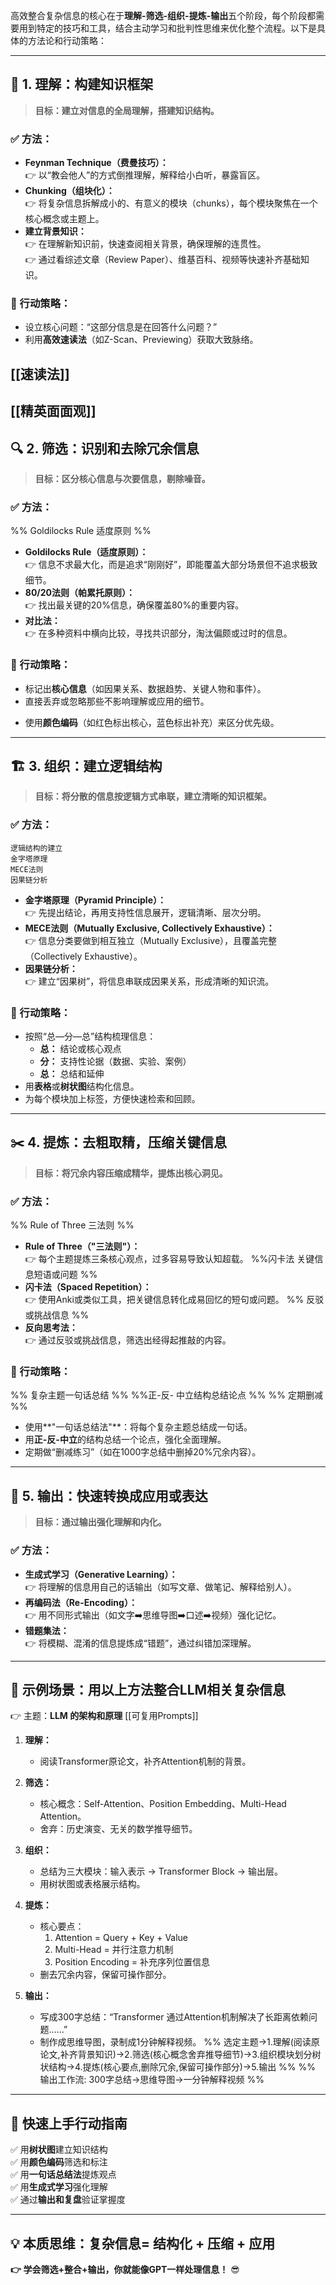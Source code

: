 高效整合复杂信息的核心在于**理解-筛选-组织-提炼-输出**五个阶段，每个阶段都需要用到特定的技巧和工具，结合主动学习和批判性思维来优化整个流程。以下是具体的方法论和行动策略：

---

## 🧠 **1. 理解：构建知识框架**

> **目标：建立对信息的全局理解，搭建知识结构。**

### ✅ 方法：

- **Feynman Technique（费曼技巧）：**  
    👉 以“教会他人”的方式倒推理解，解释给小白听，暴露盲区。
- **Chunking（组块化）：**  
    👉 将复杂信息拆解成小的、有意义的模块（chunks），每个模块聚焦在一个核心概念或主题上。
- **建立背景知识：**  
    👉 在理解新知识前，快速查阅相关背景，确保理解的连贯性。  
    👉 通过看综述文章（Review Paper）、维基百科、视频等快速补齐基础知识。

### 🚀 行动策略：

- 设立核心问题：“这部分信息是在回答什么问题？”
- 利用**高效速读法**（如Z-Scan、Previewing）获取大致脉络。

[[速读法]]
---
[[精英面面观]]
---

## 🔍 **2. 筛选：识别和去除冗余信息**

> **目标：区分核心信息与次要信息，剔除噪音。**

### ✅ 方法：
%% Goldilocks Rule 适度原则 %%
- **Goldilocks Rule（适度原则）：**   
    👉 信息不求最大化，而是追求“刚刚好”，即能覆盖大部分场景但不追求极致细节。
- **80/20法则（帕累托原则）：**  
    👉 找出最关键的20%信息，确保覆盖80%的重要内容。
- **对比法：**  
    👉 在多种资料中横向比较，寻找共识部分，淘汰偏颇或过时的信息。

### 🚀 行动策略：

- 标记出**核心信息**（如因果关系、数据趋势、关键人物和事件）。
- 直接丢弃或忽略那些不影响理解或应用的细节。
<!--红色标记核心,蓝色标补充-->
- 使用**颜色编码**（如红色标出核心，蓝色标出补充）来区分优先级。

---

## 🏗️ **3. 组织：建立逻辑结构**

> **目标：将分散的信息按逻辑方式串联，建立清晰的知识框架。**

### ✅ 方法：
    逻辑结构的建立 
    金字塔原理 
    MECE法则 
    因果链分析 

- **金字塔原理（Pyramid Principle）：**  
    👉 先提出结论，再用支持性信息展开，逻辑清晰、层次分明。
- **MECE法则（Mutually Exclusive, Collectively Exhaustive）：**  
    👉 信息分类要做到相互独立（Mutually Exclusive），且覆盖完整（Collectively Exhaustive）。
- **因果链分析：**  
    👉 建立“因果树”，将信息串联成因果关系，形成清晰的知识流。

### 🚀 行动策略：

- 按照“总—分—总”结构梳理信息：
    - **总：** 结论或核心观点
    - **分：** 支持性论据（数据、实验、案例）
    - **总：** 总结和延伸
- 用**表格**或**树状图**结构化信息。
- 为每个模块加上标签，方便快速检索和回顾。

---

## ✂️ **4. 提炼：去粗取精，压缩关键信息**

> **目标：将冗余内容压缩成精华，提炼出核心洞见。**

### ✅ 方法：
%% Rule of Three 三法则 %%
- **Rule of Three（"三法则"）：**  
    👉 每个主题提炼三条核心观点，过多容易导致认知超载。
%%闪卡法 关键信息短语或问题  %%
- **闪卡法（Spaced Repetition）：**  
    👉 使用Anki或类似工具，把关键信息转化成易回忆的短句或问题。
%% 反驳或挑战信息 %%
- **反向思考法：**  
    👉 通过反驳或挑战信息，筛选出经得起推敲的内容。

### 🚀 行动策略：
%% 复杂主题一句话总结 %%
%%正-反- 中立结构总结论点 %%
%% 定期删减 %%
- 使用**"一句话总结法"**：将每个复杂主题总结成一句话。
- 用**正-反-中立**的结构总结一个论点，强化全面理解。
- 定期做“删减练习”（如在1000字总结中删掉20%冗余内容）。

---

## 📝 **5. 输出：快速转换成应用或表达**

> **目标：通过输出强化理解和内化。**

### ✅ 方法：

- **生成式学习（Generative Learning）：**  
    👉 将理解的信息用自己的话输出（如写文章、做笔记、解释给别人）。
- **再编码法（Re-Encoding）：**  
    👉 用不同形式输出（如文字➡️思维导图➡️口述➡️视频）强化记忆。
- **错题集法：**  
    👉 将模糊、混淆的信息提炼成“错题”，通过纠错加深理解。


---

## 🎯 **示例场景：用以上方法整合LLM相关复杂信息**

👉 主题：**LLM 的架构和原理**  [[可复用Prompts]]

1. **理解：**
    
    - 阅读Transformer原论文，补齐Attention机制的背景。
2. **筛选：**
    
    - 核心概念：Self-Attention、Position Embedding、Multi-Head Attention。
    - 舍弃：历史演变、无关的数学推导细节。
3. **组织：**
    
    - 总结为三大模块：输入表示 → Transformer Block → 输出层。
    - 用树状图或表格展示结构。
4. **提炼：**
    
    - 核心要点：
        1. Attention = Query + Key + Value
        2. Multi-Head = 并行注意力机制
        3. Position Encoding = 补充序列位置信息
    - 删去冗余内容，保留可操作部分。
5. **输出：**
    
    - 写成300字总结：“Transformer 通过Attention机制解决了长距离依赖问题……”
    - 制作成思维导图，录制成1分钟解释视频。
%% 选定主题->1.理解(阅读原论文,补齐背景知识)->2.筛选(核心概念舍弃推导细节)->3.组织模块划分树状结构->4.提炼(核心要点,删除冗余,保留可操作部分)->5.输出 %%
%% 输出工作流: 300字总结->思维导图->一分钟解释视频 %%

---

## 🚀 **快速上手行动指南**

✅ 用**树状图**建立知识结构  
✅ 用**颜色编码**筛选和标注  
✅ 用**一句话总结法**提炼观点  
✅ 用**生成式学习**强化理解  
✅ 通过**输出和复盘**验证掌握度

---

## 💡 **本质思维：复杂信息= 结构化 + 压缩 + 应用**

**👉 学会筛选+整合+输出，你就能像GPT一样处理信息！** 😎